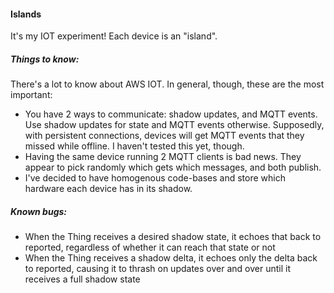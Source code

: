 #### Islands
It's my IOT experiment! Each device is an "island".

##### Things to know:
There's a lot to know about AWS IOT. In general, though, these are the most important:
- You have 2 ways to communicate: shadow updates, and MQTT events. Use shadow updates for state and MQTT events otherwise. Supposedly, with persistent connections, devices will get MQTT events that they missed while offline. I haven't tested this yet, though.
- Having the same device running 2 MQTT clients is bad news. They appear to pick randomly which gets which messages, and both publish.
- I've decided to have homogenous code-bases and store which hardware each device has in its shadow.

##### Known bugs:
- When the Thing receives a desired shadow state, it echoes that back to reported, regardless of whether it can reach that state or not
- When the Thing receives a shadow delta, it echoes only the delta back to reported, causing it to thrash on updates over and over until it receives a full shadow state
